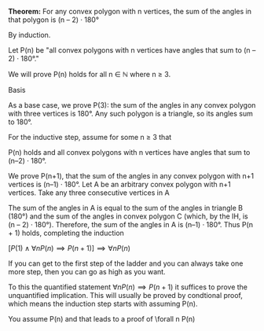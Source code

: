 **Theorem:** For any convex polygon with n vertices, the sum of the angles in that polygon is (n – 2) · 180°

 By induction. 
 
 Let P(n) be "all convex polygons with n vertices have angles that sum to (n – 2) · 180°." 

  We will prove P(n) holds for all n ∈ ℕ where n ≥ 3.

Basis

As a base case, we prove P(3): the sum of the angles in any convex polygon with three vertices is 180°. Any such polygon is a triangle, so its angles sum to 180°. 

For the inductive step, assume for some n ≥ 3 that 

P(n) holds and all convex polygons with n vertices have angles that sum to (n–2) · 180°.

We prove P(n+1), that the sum of the angles in any convex polygon with n+1 vertices is (n–1) · 180°. 
Let A be an arbitrary convex polygon with n+1 vertices. Take any three consecutive vertices in A


The sum of the angles in A is equal to the sum of the angles in triangle B (180°) 
and the sum of the angles in convex polygon C (which, by the IH, is (n – 2) · 180°). Therefore, the sum of the angles in A is (n–1) · 180°. Thus P(n + 1) holds, completing the induction




$[ P(1) \land \forall n P(n) \implies P(n+1) ] \implies \forall n P(n)$


If you can get to the first step of the ladder and you can always take one more step, then you can go as high as you want.

To this the quantified statement  $\forall n P(n) \implies P(n+1)$ it suffices to prove the unquantified implication. This will usually be proved by condtional proof, which means the induction step starts with assuming P(n).

You assume P(n)  and that leads to a proof of \forall n P(n)